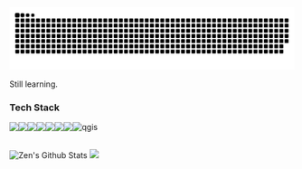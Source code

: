 <div align="center">
  <img  src="https://github.com/1999AZZAR/1999AZZAR/blob/main/resources/img/grid-snake.svg"
       alt="snake" /></a>
</div>

Still learning.

### Tech Stack
<p>
  <a href="#"><img height="30px" align="left" src="https://upload.wikimedia.org/wikipedia/commons/3/38/HTML5_Badge.svg"/>
  <a href="#"><img height="30px" align="left" src="https://upload.wikimedia.org/wikipedia/commons/6/62/CSS3_logo.svg"/>
  <a href="https://tailwindcss.com/" target="_blank"><img height="25px" align="left" src="https://raw.githubusercontent.com/gilbarbara/logos/master/logos/tailwindcss-icon.svg"/>
  <a href="https://www.javascript.com/" target="_blank"><img height="30px" align="left" src="https://raw.githubusercontent.com/gilbarbara/logos/master/logos/javascript.svg"/>
  <a href="https://www.figma.com/" target="_blank"><img height="30px" align="left" src="https://raw.githubusercontent.com/gilbarbara/logos/master/logos/figma.svg"/>
  <a href="https://postgresql.org/" target="_blank"><img height="30px" align="left" src="https://raw.githubusercontent.com/gilbarbara/logos/master/logos/postgresql.svg"/>
  <a href="https://leafletjs.com/" target="_blank"><img height="30px" align="left" src="https://raw.githubusercontent.com/gilbarbara/logos/master/logos/leaflet.svg"/>
  <a href="https://qgis.org/en/site/" target="_blank"><img height="25px" align="left" src="https://upload.wikimedia.org/wikipedia/commons/c/c2/QGIS_logo%2C_2017.svg" alt="qgis"/> </a>
</p>

<br><br>

<div >
  <img height="180px" src="https://github-readme-stats.vercel.app/api?username=zen-geohub&include_all_commits=true&count_private=true&show_icons=true&line_height=20&title_color=7A7ADB&icon_color=2234AE&text_color=D3D3D3&bg_color=0,000000,130F40" alt="Zen's Github Stats">
  <img height="180px" src="https://github-readme-stats-eight-theta.vercel.app/api/top-langs/?username=zen-geohub&layout=compact&langs_count=8&title_color=7A7ADB&icon_color=2234AE&text_color=D3D3D3&bg_color=0,000000,130F40"/>
</div>
